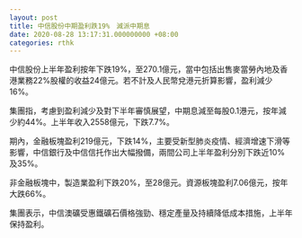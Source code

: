 ```yaml
---
layout: post
title: 中信股份中期盈利跌19%　減派中期息
date: 2020-08-28 13:17:31.000000000 +08:00
categories: rthk
---
```


中信股份上半年盈利按年下跌19%，至270.1億元，當中包括出售麥當勞內地及香港業務22%股權的收益24億元。若不計及人民幣兌港元折算影響，盈利減少16%。

集團指，考慮到盈利減少及對下半年審慎展望，中期息減至每股0.1港元，按年減少約44%。上半年收入2558億元，下跌7.7%。

期內，金融板塊盈利219億元，下跌14%，主要受新型肺炎疫情、經濟增速下滑等影響，中信銀行及中信信托作出大幅撥備，兩間公司上半年盈利分別下跌近10%及35%。

非金融板塊中，製造業盈利下跌20%，至28億元。資源板塊盈利7.06億元，按年大跌66%。

集團表示，中信澳礦受惠鐵礦石價格強勁、穩定產量及持續降低成本措施，上半年保持盈利。
